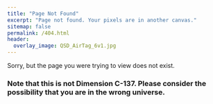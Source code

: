 ```yaml
---
title: "Page Not Found"
excerpt: "Page not found. Your pixels are in another canvas."
sitemap: false
permalink: /404.html
header:
  overlay_image: QSD_AirTag_6v1.jpg
---
```


Sorry, but the page you were trying to view does not exist.

### Note that this is not Dimension C-137. Please consider the possibility that you are in the wrong universe.